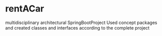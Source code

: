 # rentACar
multidisciplinary architectural SpringBootProject
Used concept packages and created classes and interfaces according to the complete project
